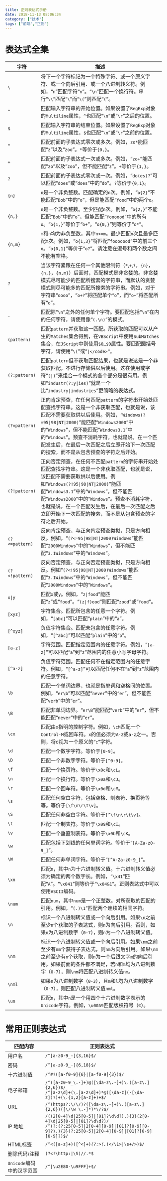 ```yaml
---
title: 正则表达式手册
date: 2018-11-13 08:06:34
category: ["技术"]
tags: ["前端","正则"]
---
```


# 表达式全集 #

<!--more-->

| 字符 | 描述 |
|-----|------|
|`\`|将下一个字符标记为一个特殊字符、或一个原义字符、或一个向后引用、或一个八进制转义符。例如，“`n`”匹配字符“`n`”。“`\n`”匹配一个换行符。串行“`\\`”匹配“`\`”而“`\(`”则匹配“`(`”。|
|`^`|匹配输入字符串的开始位置。如果设置了`RegExp`对象的`Multiline`属性，`^`也匹配“`\n`”或“`\r`”之后的位置。|
|`$`|匹配输入字符串的结束位置。如果设置了`RegExp`对象的`Multiline`属性，`$`也匹配“`\n`”或“`\r`”之前的位置。|
|`*`|匹配前面的子表达式零次或多次。例如，`zo*`能匹配“`z`”以及“`zoo`”。`*`等价于`{0,}`。|
|`+`|匹配前面的子表达式一次或多次。例如，“`zo+`”能匹配“`zo`”以及“`zoo`”，但不能匹配“`z`”。`+`等价于`{1,}`。|
|`?`|匹配前面的子表达式零次或一次。例如，“`do(es)?`”可以匹配“`does`”或“`does`”中的“`do`”。`?`等价于`{0,1}`。|
|`{n}`|`n`是一个非负整数。匹配确定的`n`次。例如，“`o{2}`”不能匹配“`Bob`”中的“`o`”，但是能匹配“`food`”中的两个`o`。|
|`{n,}`|`n`是一个非负整数。至少匹配`n`次。例如，“`o{2,}`”不能匹配“`Bob`”中的“`o`”，但能匹配“`foooood`”中的所有`o`。“`o{1,}`”等价于“`o+`”。“`o{0,}`”则等价于“`o*`”。|
|`{n,m}`|`m`和`n`均为非负整数，其中`n<=m`。最少匹配`n`次且最多匹配`m`次。例如，“`o{1,3}`”将匹配“`fooooood`”中的前三个`o`。“`o{0,1}`”等价于“`o?`”。请注意在逗号和两个数之间不能有空格。|
|`?`|当该字符紧跟在任何一个其他限制符（`*`,`+`,`?`，`{n}`，`{n,}`，`{n,m}`）后面时，匹配模式是非贪婪的。非贪婪模式尽可能少的匹配所搜索的字符串，而默认的贪婪模式则尽可能多的匹配所搜索的字符串。例如，对于字符串“`oooo`”，“`o+?`”将匹配单个“`o`”，而“`o+`”将匹配所有“`o`”。|
|`.`|匹配除“`\n`”之外的任何单个字符。要匹配包括“`\n`”在内的任何字符，请使用像“`(.\n)`”的模式。|
|`(pattern)`|匹配`pattern`并获取这一匹配。所获取的匹配可以从产生的`Matches`集合得到，在`VBScript`中使用`SubMatches`集合，在`JScript`中则使用`$0…$9`属性。要匹配圆括号字符，请使用“`\(`”或“<code>&#124;\</code>”。|
|`(?:pattern)`|匹配`pattern`但不获取匹配结果，也就是说这是一个非获取匹配，不进行存储供以后使用。这在使用或字符“<code>(&#124;)</code>”来组合一个模式的各个部分是很有用。例如“<code>industr(?:y&#124;ies)</code>”就是一个比“<code>industry&#124;industries</code>”更简略的表达式。|
|`(?=pattern)`|正向肯定预查，在任何匹配`pattern`的字符串开始处匹配查找字符串。这是一个非获取匹配，也就是说，该匹配不需要获取供以后使用。例如，“<code>Windows(?=95&#124;98&#124;NT&#124;2000)</code>”能匹配“`Windows2000`”中的“`Windows`”，但不能匹配“`Windows3.1`”中的“`Windows`”。预查不消耗字符，也就是说，在一个匹配发生后，在最后一次匹配之后立即开始下一次匹配的搜索，而不是从包含预查的字符之后开始。|
|`(?!pattern)`|正向否定预查，在任何不匹配`pattern`的字符串开始处匹配查找字符串。这是一个非获取匹配，也就是说，该匹配不需要获取供以后使用。例如“<code>Windows(?!95&#124;98&#124;NT&#124;2000)</code>”能匹配“`Windows3.1`”中的“`Windows`”，但不能匹配“`Windows2000`”中的“`Windows`”。预查不消耗字符，也就是说，在一个匹配发生后，在最后一次匹配之后立即开始下一次匹配的搜索，而不是从包含预查的字符之后开始。|
|`(?<=pattern)`|反向肯定预查，与正向肯定预查类拟，只是方向相反。例如，“<code>(?<=95&#124;98&#124;NT&#124;2000)Windows</code>”能匹配“`2000Windows`”中的“`Windows`”，但不能匹配“`3.1Windows`”中的“`Windows`”。|
|`(?<!pattern)`|反向否定预查，与正向否定预查类拟，只是方向相反。例如“<code>(?<!95&#124;98&#124;NT&#124;2000)Windows</code>”能匹配“`3.1Windows`”中的“`Windows`”，但不能匹配“`2000Windows`”中的“`Windows`”。|
|<code>x&#124;y</code>|匹配`x`或`y`。例如，“<code>z&#124;food</code>”能匹配“`z`”或“`food`”。“<code>(z&#124;f)ood</code>”则匹配“`zood`”或“`food`”。|
|`[xyz]`|字符集合。匹配所包含的任意一个字符。例如，“`[abc]`”可以匹配“`plain`”中的“`a`”。|
|`[^xyz]`|负值字符集合。匹配未包含的任意字符。例如，“`[^abc]`”可以匹配“`plain`”中的“`p`”。|
|`[a-z]`|字符范围。匹配指定范围内的任意字符。例如，“`[a-z]`”可以匹配“`a`”到“`z`”范围内的任意小写字母字符。|
|`[^a-z]`|负值字符范围。匹配任何不在指定范围内的任意字符。例如，“`[^a-z]`”可以匹配任何不在“`a`”到“`z`”范围内的任意字符。|
|`\b`|匹配一个单词边界，也就是指单词和空格间的位置。例如，“`er\b`”可以匹配“`never`”中的“`er`”，但不能匹配“`verb`”中的“`er`”。|
|`\B`|匹配非单词边界。“`er\B`”能匹配“`verb`”中的“`er`”，但不能匹配“`never`”中的“`er`”。|
|`\cx`|匹配由`x`指明的控制字符。例如，`\cM`匹配一个`Control-M`或回车符。`x`的值必须为`A-Z`或`a-z`之一。否则，将c视为一个原义的“`c`”字符。|
|`\d`|匹配一个数字字符。等价于`[0-9]`。|
|`\D`|匹配一个非数字字符。等价于`[^0-9]`。|
|`\f`|匹配一个换页符。等价于`\x0c`和`\cL`。|
|`\n`|匹配一个换行符。等价于`\x0a`和`\cJ`。|
|`\r`|匹配一个回车符。等价于`\x0d`和`\cM`。|
|`\s`|匹配任何空白字符，包括空格、制表符、换页符等等。等价于`[\f\n\r\t\v]`。|
|`\S`|匹配任何非空白字符。等价于`[^\f\n\r\t\v]`。|
|`\t`|匹配一个制表符。等价于`\x09`和`\cI`。|
|`\v`|匹配一个垂直制表符。等价于`\x0b`和`\cK`。|
|`\w`|匹配包括下划线的任何单词字符。等价于“`[A-Za-z0-9_]`”。|
|`\W`|匹配任何非单词字符。等价于“`[^A-Za-z0-9_]`”。|
|`\xn`|匹配`n`，其中`n`为十六进制转义值。十六进制转义值必须为确定的两个数字长。例如，“`\x41`”匹配“`A`”。“`\x041`”则等价于“`\x04&1`”。正则表达式中可以使用`ASCII`编码。|
|`\num`|匹配`num`，其中`num`是一个正整数。对所获取的匹配的引用。例如，“`(.)\1`”匹配两个连续的相同字符。|
|`\n`|标识一个八进制转义值或一个向后引用。如果`\n`之前至少`n`个获取的子表达式，则`n`为向后引用。否则，如果`n`为八进制数字（`0-7`），则`n`为一个八进制转义值。|
|`\nm`|标识一个八进制转义值或一个向后引用。如果`\nm`之前至少有`nm`个获得子表达式，则`nm`为向后引用。如果`\nm`之前至少有`n`个获取，则`n`为一个后跟文字`m`的向后引用。如果前面的条件都不满足，若`n`和`m`均为八进制数字（`0-7`），则`\nm`将匹配八进制转义值`nm`。|
|`\nml`|如果`n`为八进制数字（`0-3`），且`m`和`l`均为八进制数字（`0-7`），则匹配八进制转义值`nml`。|
|`\un`|匹配`n`，其中`n`是一个用四个十六进制数字表示的`Unicode`字符。例如，`\u00A9`匹配版权符号（`©`）。|

# 常用正则表达式 #

| 匹配内容 | 正则表达式 |
|-----|------|
|用户名|`/^[a-z0-9_-]{3,16}$/`|
|密码|`/^[a-z0-9_-]{6,18}$/`|
|十六进制值|<code>/^#?([a-f0-9]{6}&#124;[a-f0-9]{3})$/</code>|
|电子邮箱|`/^([a-z0-9_\.-]+)@([\da-z\.-]+)\.([a-z\.]{2,6})$/`<br>`/^[a-z\d]+(\.[a-z\d]+)*@([\da-z](-[\da-z])?)+(\.{1,2}[a-z]+)+$/`|
|URL|`/^(https?:\/\/)?([\da-z\.-]+)\.([a-z\.]{2,6})([\/\w \.-]*)*\/?$/`|
|IP 地址|<code>/((2[0-4]\d&#124;25[0-5]&#124;[01]?\d\d?)\.){3}(2[0-4]\d&#124;25[0-5]&#124;[01]?\d\d?)/</code><br><code>/^(?:(?:25[0-5]&#124;2[0-4][0-9]&#124;[01]?[0-9][0-9]?)\.){3}(?:25[0-5]&#124;2[0-4][0-9]&#124;[01]?[0-9][0-9]?)$/</code>|
|HTML标签|<code>/^<([a-z]+)([\^<]+)*(?:>(.*)<\/\1>&#124;\s+\/>)$/</code>|
|删除代码\\注释|<code>(?<!\http:&#124;\S)//.*$</code>|
|`Unicode`编码中的汉字范围|`/^[\u2E80-\u9FFF]+$/`|


  [1]: https://whjin.github.io/2018/10/31/%E6%AD%A3%E5%88%99%E8%A1%A8%E8%BE%BE%E5%BC%8F%E6%89%8B%E5%86%8C/
